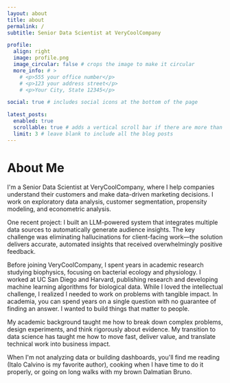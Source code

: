 ```yaml
---
layout: about
title: about
permalink: /
subtitle: Senior Data Scientist at VeryCoolCompany

profile:
  align: right
  image: profile.png
  image_circular: false # crops the image to make it circular
  more_info: # >
    # <p>555 your office number</p>
    # <p>123 your address street</p>
    # <p>Your City, State 12345</p>

social: true # includes social icons at the bottom of the page

latest_posts:
  enabled: true
  scrollable: true # adds a vertical scroll bar if there are more than 3 new posts items
  limit: 3 # leave blank to include all the blog posts
---
```



# About Me

I'm a Senior Data Scientist at VeryCoolCompany, where I help companies understand their customers and make data-driven marketing decisions. I work on exploratory data analysis, customer segmentation, propensity modeling, and econometric analysis.

One recent project: I built an LLM-powered system that integrates multiple data sources to automatically generate audience insights. The key challenge was eliminating hallucinations for client-facing work—the solution delivers accurate, automated insights that received overwhelmingly positive feedback.

Before joining VeryCoolCompany, I spent years in academic research studying biophysics, focusing on bacterial ecology and physiology. I worked at UC San Diego and Harvard, publishing research and developing machine learning algorithms for biological data. While I loved the intellectual challenge, I realized I needed to work on problems with tangible impact. In academia, you can spend years on a single question with no guarantee of finding an answer. I wanted to build things that matter to people.

My academic background taught me how to break down complex problems, design experiments, and think rigorously about evidence. My transition to data science has taught me how to move fast, deliver value, and translate technical work into business impact.

When I'm not analyzing data or building dashboards, you'll find me reading (Italo Calvino is my favorite author), cooking when I have time to do it properly, or going on long walks with my brown Dalmatian Bruno.
